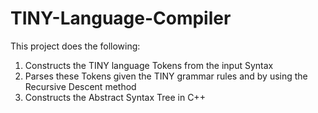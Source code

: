 # TINY-Language-Compiler
This project does the following:
1) Constructs the TINY language Tokens from the input Syntax
2) Parses these Tokens given the TINY grammar rules and by using the Recursive Descent method
3) Constructs the Abstract Syntax Tree in C++
